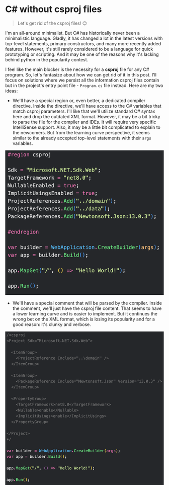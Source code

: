 # C# without csproj files 

> Let's get rid of the csproj files! 😉

I'm an all-around minimalist. But C# has historically never been a minimalistic language. Gladly, it has changed a lot in the latest versions with top-level statements, primary constructors, and many more recently added features. However, it's still rarely considered to be a language for quick prototyping or scripting. And it may be one of the reasons why it's lacking behind python in the popularity contest.

I feel like the main blocker is the necessity for a **csproj** file for any C# program. So, let's fantasize about how we can get rid of it in this post. I'll focus on solutions where we persist all the information csproj files contain but in the project's entry point file - `Program.cs` file instead. Here are my two ideas:

- We'll have a special region or, even better, a dedicated compiler directive. Inside the directive, we'll have access to the C# variables that match csproj parameters. I'll like that we'll utilize standard C# syntax here and drop the outdated XML format. However, it may be a bit tricky to parse the file for the compiler and IDEs. It will require very specific IntelliSense support. Also, it may be a little bit complicated to explain to the newcomers. But from the learning curve perspective, it seems similar to the already accepted top-level statements with their `args` variables.

![image](v1.png)

- We'll have a special comment that will be parsed by the compiler. Inside the comment, we'll just have the csproj file content. That seems to have a lower learning curve and is easier to implement. But it continues the wrong bet on the XML format, which is losing its popularity and for a good reason: it's clunky and verbose.

![image](v2.png)
